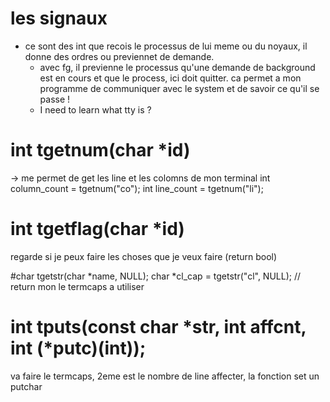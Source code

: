 # les signaux 
- ce sont des int que recois le processus de lui meme ou du noyaux,
il donne des ordres ou previennet de demande.
    * avec fg, il previenne le processus qu'une demande de background est en cours
      et que le process, ici doit quitter. ca permet a mon programme de communiquer avec 
      le system et de savoir ce qu'il se passe ! 
    * I need to learn what tty is ? 
    
# int tgetnum(char *id)
-> me permet de get les line et les colomns de mon terminal 
int column_count = tgetnum("co");
int line_count = tgetnum("li");

# int tgetflag(char *id)
regarde si je peux faire les choses que je veux faire (return bool)

#char tgetstr(char *name, NULL);
char *cl_cap = tgetstr("cl", NULL); // return mon le termcaps a utiliser

# int tputs(const char *str, int affcnt, int (*putc)(int));
va faire le termcaps, 2eme est le nombre de line affecter, la fonction set un putchar

